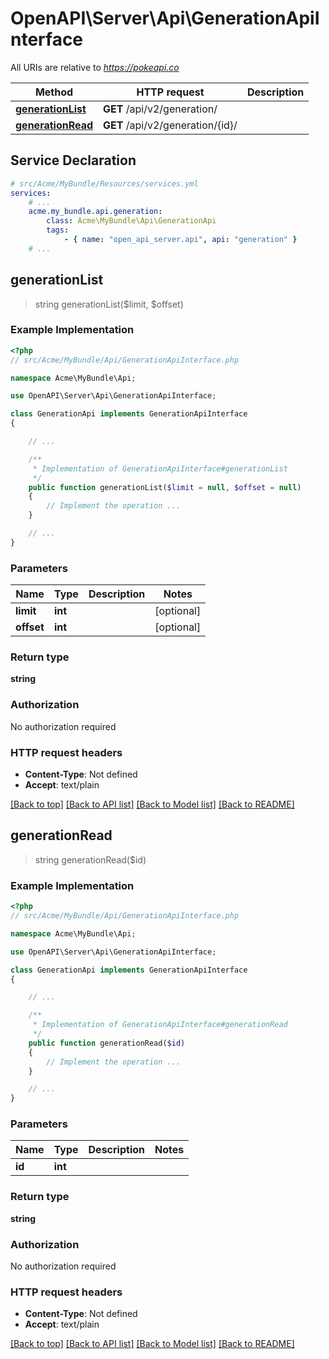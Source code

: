 # OpenAPI\Server\Api\GenerationApiInterface

All URIs are relative to *https://pokeapi.co*

Method | HTTP request | Description
------------- | ------------- | -------------
[**generationList**](GenerationApiInterface.md#generationList) | **GET** /api/v2/generation/ | 
[**generationRead**](GenerationApiInterface.md#generationRead) | **GET** /api/v2/generation/{id}/ | 


## Service Declaration
```yaml
# src/Acme/MyBundle/Resources/services.yml
services:
    # ...
    acme.my_bundle.api.generation:
        class: Acme\MyBundle\Api\GenerationApi
        tags:
            - { name: "open_api_server.api", api: "generation" }
    # ...
```

## **generationList**
> string generationList($limit, $offset)



### Example Implementation
```php
<?php
// src/Acme/MyBundle/Api/GenerationApiInterface.php

namespace Acme\MyBundle\Api;

use OpenAPI\Server\Api\GenerationApiInterface;

class GenerationApi implements GenerationApiInterface
{

    // ...

    /**
     * Implementation of GenerationApiInterface#generationList
     */
    public function generationList($limit = null, $offset = null)
    {
        // Implement the operation ...
    }

    // ...
}
```

### Parameters

Name | Type | Description  | Notes
------------- | ------------- | ------------- | -------------
 **limit** | **int**|  | [optional]
 **offset** | **int**|  | [optional]

### Return type

**string**

### Authorization

No authorization required

### HTTP request headers

 - **Content-Type**: Not defined
 - **Accept**: text/plain

[[Back to top]](#) [[Back to API list]](../../README.md#documentation-for-api-endpoints) [[Back to Model list]](../../README.md#documentation-for-models) [[Back to README]](../../README.md)

## **generationRead**
> string generationRead($id)



### Example Implementation
```php
<?php
// src/Acme/MyBundle/Api/GenerationApiInterface.php

namespace Acme\MyBundle\Api;

use OpenAPI\Server\Api\GenerationApiInterface;

class GenerationApi implements GenerationApiInterface
{

    // ...

    /**
     * Implementation of GenerationApiInterface#generationRead
     */
    public function generationRead($id)
    {
        // Implement the operation ...
    }

    // ...
}
```

### Parameters

Name | Type | Description  | Notes
------------- | ------------- | ------------- | -------------
 **id** | **int**|  |

### Return type

**string**

### Authorization

No authorization required

### HTTP request headers

 - **Content-Type**: Not defined
 - **Accept**: text/plain

[[Back to top]](#) [[Back to API list]](../../README.md#documentation-for-api-endpoints) [[Back to Model list]](../../README.md#documentation-for-models) [[Back to README]](../../README.md)

